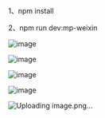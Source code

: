 <!-- 安装 -->

1、npm install

<!-- 打包 -->

2、npm run dev:mp-weixin


![image](https://github.com/aliaoJin/wxapplet/assets/79967951/82afa82f-fc06-410b-907e-5b8ca43a8ab1)


![image](https://github.com/aliaoJin/wxapplet/assets/79967951/6326c4f3-8fbb-475d-9e92-212c565b1234)

![image](https://github.com/aliaoJin/wxapplet/assets/79967951/e1b93340-82fc-460d-b90a-fdc27df60f54)

![image](https://github.com/aliaoJin/wxapplet/assets/79967951/7d91d613-cf1b-4d3b-bca7-74a9459f6be0)


![Uploading image.png…]()
